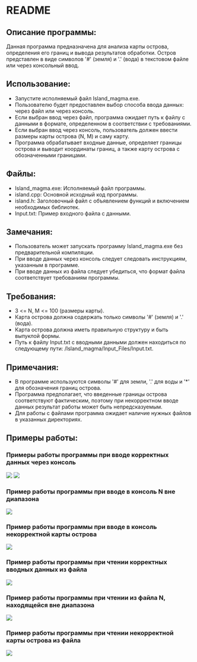 # README
## Описание программы:
Данная программа предназначена для анализа карты острова, определения его границ и вывода результатов обработки. Остров представлен в виде символов '#' (земля) и '.' (вода) в текстовом файле или через консольный ввод.

## Использование:
* Запустите исполняемый файл Island_magma.exe.
* Пользователю будет предоставлен выбор способа ввода данных: через файл или через консоль.
* Если выбран ввод через файл, программа ожидает путь к файлу с данными в формате, определенном в соответствии с требованиями.
* Если выбран ввод через консоль, пользователь должен ввести размеры карты острова (N, M) и саму карту.
* Программа обрабатывает входные данные, определяет границы острова и выводит координаты границ, а также карту острова с обозначенными границами.

## Файлы:
* Island_magma.exe: Исполняемый файл программы.
* island.cpp: Основной исходный код программы.
* island.h: Заголовочный файл с объявлением функций и включением необходимых библиотек.
* Input.txt: Пример входного файла с данными.

## Замечания:
* Пользователь может запускать программу Island_magma.exe без предварительной компиляции.
* При вводе данных через консоль следует следовать инструкциям, указанным в программе.
* При вводе данных из файла следует убедиться, что формат файла соответствует требованиям программы.

## Требования:
* 3 <= N, M <= 100 (размеры карты).
* Карта острова должна содержать только символы '#' (земля) и '.' (вода).
* Карта острова должна иметь правильную структуру и быть выпуклой формы.
* Путь к файлу Input.txt с вводными данными должен находиться по следующему пути: /Island_magma/Input_Files/Input.txt.

## Примечания:
* В программе используются символы '#' для земли, '.' для воды и '*' для обозначения границ острова.
* Программа предполагает, что введенные границы острова соответствуют фактическим, поэтому при некорректном вводе данных результат работы может быть непредсказуемым.
* Для работы с файлами программа ожидает наличие нужных файлов в указанных директориях.

## Примеры работы:

### Примеры работы программы при вводе корректных данных через консоль
![](https://github.com/serezzka/Island/blob/main/Images/img1.png)
![](https://github.com/serezzka/Island/blob/main/Images/img2.png)

### Пример работы программы при вводе в консоль N вне диапазона
![](https://github.com/serezzka/Island/blob/main/Images/img3.png)

### Пример работы программы при вводе в консоль некорректной карты острова
![](https://github.com/serezzka/Island/blob/main/Images/img4.png)

### Пример работы программы при чтении корректных вводных данных из файла 
![](https://github.com/serezzka/Island/blob/main/Images/img5.png)

### Пример работы программы при чтении из файла N, находящейся вне диапазона
![](https://github.com/serezzka/Island/blob/main/Images/img6.png)

### Пример работы программы при чтении некорректной карты острова из файла
![](https://github.com/serezzka/Island/blob/main/Images/img7.png)